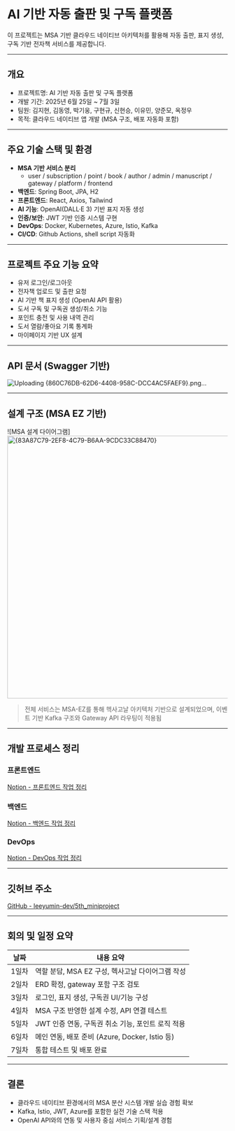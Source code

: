 # AI 기반 자동 출판 및 구독 플랫폼

이 프로젝트는 MSA 기반 클라우드 네이티브 아키텍처를 활용해 자동 출판, 표지 생성, 구독 기반 전자책 서비스를 제공합니다.

---

## 개요
- 프로젝트명: AI 기반 자동 출판 및 구독 플랫폼
- 개발 기간: 2025년 6월 25일 ~ 7월 3일
- 팀원: 김지현, 김동영, 박기웅, 구현규, 신현승, 이유민, 양준모, 옥정우
- 목적: 클라우드 네이티브 앱 개발 (MSA 구조, 배포 자동화 포함)

---

## 주요 기술 스택 및 환경

- **MSA 기반 서비스 분리**
  - user / subscription / point / book / author / admin / manuscript / gateway / platform / frontend
- **백엔드**: Spring Boot, JPA, H2
- **프론트엔드**: React, Axios, Tailwind
- **AI 기능**: OpenAI(DALL·E 3) 기반 표지 자동 생성
- **인증/보안**: JWT 기반 인증 시스템 구현
- **DevOps**: Docker, Kubernetes, Azure, Istio, Kafka
- **CI/CD**: Github Actions, shell script 자동화

---

## 프로젝트 주요 기능 요약

- 유저 로그인/로그아웃
- 전자책 업로드 및 출판 요청
- AI 기반 책 표지 생성 (OpenAI API 활용)
- 도서 구독 및 구독권 생성/취소 기능
- 포인트 충전 및 사용 내역 관리
- 도서 열람/좋아요 기록 통계화
- 마이페이지 기반 UX 설계

---

## API 문서 (Swagger 기반)

![Uploading {860C76DB-62D6-4408-958C-DCC4AC5FAEF9}.png…]()

---

## 설계 구조 (MSA EZ 기반)

![MSA 설계 다이어그램]
<img width="601" alt="{83A87C79-2EF8-4C79-B6AA-9CDC33C88470}" src="https://github.com/user-attachments/assets/14a34dfd-de46-4b75-84b3-3b5e848662b4" />


> 전체 서비스는 MSA-EZ를 통해 헥사고날 아키텍처 기반으로 설계되었으며, 이벤트 기반 Kafka 구조와 Gateway API 라우팅이 적용됨

---

## 개발 프로세스 정리

### 프론트엔드
[Notion - 프론트엔드 작업 정리](https://www.notion.so/2267bde02a668082a79dfc0a3d605113?pvs=21)

### 백엔드
[Notion - 백엔드 작업 정리](https://www.notion.so/2267bde02a6680d3afa8c7802e0f0b9d?pvs=21)

### DevOps
[Notion - DevOps 작업 정리](https://www.notion.so/2267bde02a6680bcba74ebfbec8fcd96?pvs=21)

---

## 깃허브 주소
[GitHub - leeyumin-dev/5th_miniproject](https://github.com/leeyumin-dev/5th_miniproject)

---

## 회의 및 일정 요약

| 날짜 | 내용 요약 |
|------|-----------|
| 1일차 | 역할 분담, MSA EZ 구성, 헥사고날 다이어그램 작성 |
| 2일차 | ERD 확정, gateway 포함 구조 검토 |
| 3일차 | 로그인, 표지 생성, 구독권 UI/기능 구성 |
| 4일차 | MSA 구조 반영한 설계 수정, API 연결 테스트 |
| 5일차 | JWT 인증 연동, 구독권 취소 기능, 포인트 로직 적용 |
| 6일차 | 메인 연동, 배포 준비 (Azure, Docker, Istio 등) |
| 7일차 | 통합 테스트 및 배포 완료 |

---

## 결론
- 클라우드 네이티브 환경에서의 MSA 분산 시스템 개발 실습 경험 확보
- Kafka, Istio, JWT, Azure를 포함한 실전 기술 스택 적용
- OpenAI API와의 연동 및 사용자 중심 서비스 기획/설계 경험

